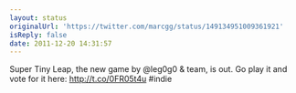 ```yaml
---
layout: status
originalUrl: 'https://twitter.com/marcgg/status/149134951009361921'
isReply: false
date: 2011-12-20 14:31:57
---
```


Super Tiny Leap, the new game by @leg0g0 & team, is out. Go play it and vote for it here: http://t.co/0FR05t4u #indie
